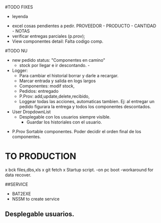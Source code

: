 #TODO FIXES
- leyenda
* excel cosas pendientes a pedir.  PROVEEDOR - PRODUCTO - CANTIDAD - NOTAS
* verificar entregas parciales (p.prov);
* View componentes detail: Falta codigo comp.


#TODO NU
- new pedido status: "Componentes en camino"
	- stock por llegar e ir descontando.
			- 
- Logger:
	* Para cambiar el historial borrar y darle a recargar.
	* Marcar entrada y salida en logs largos
	* Componentes: modif stock,
	* Pedidos: entregado
	- P.Prov: add,update,delete,recibido,
	* Loggear todas las acciones, automaticas tambien. Ej: al entregar un pedido figurara la entrega y todos los componentes descontados. 
- User DropdownList
    - Desplegable con los usuarios siempre visible.
    	- Guardar los historiales con el usuario.
* P.Prov Sortable componentes. Poder decidir el orden final de los componentes.

# TO PRODUCTION
x bck files,dbs,xls
x git fetch
x Startup script.
	-on pc boot
	-workaround for data recover.

##SERVICE
- BAT2EXE 
- NSSM to create service


## Desplegable usuarios.


